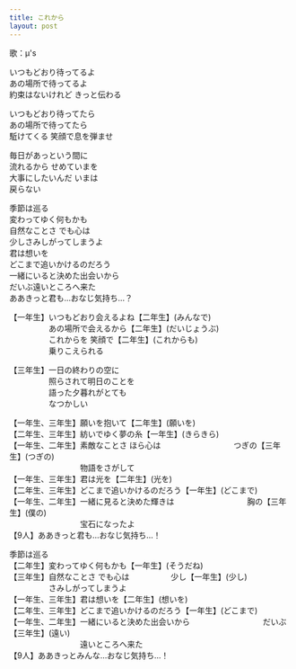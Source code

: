 ```yaml
---
title: これから
layout: post
---
```

歌：μ's

<p><a class="eli">いつもどおり待ってるよ</a><br />
<a class="nozomi">あの場所で待ってるよ</a><br />
<a class="nico">約束はないけれど きっと伝わる</a></p>

<p><a class="maki">いつもどおり待ってたら</a><br />
<a class="rin">あの場所で待ってたら</a><br />
<a class="hanayo">駈けてくる 笑顔で息を弾ませ</a></p>

<p><a class="kotori">毎日があっという間に</a><br />
<a class="umi">流れるから せめていまを</a><br />
<a class="honoka">大事にしたいんだ いまは<br />
戻らない</a></p>

<p>季節は巡る<br />
変わってゆく何もかも<br />
自然なことさ でも心は<br />
少しさみしがってしまうよ<br />
君は想いを<br />
どこまで追いかけるのだろう<br />
一緒にいると決めた出会いから<br />
だいぶ遠いところへ来た<br />
ああきっと君も…おなじ気持ち…？</p>

<p>【一年生】いつもどおり会えるよね【二年生】(みんなで)<br />
　　　　　あの場所で会えるから【二年生】(だいじょうぶ)<br />
　　　　　これからを 笑顔で【二年生】(これからも)<br />
　　　　　乗りこえられる</p>

<p>【三年生】一日の終わりの空に<br />
　　　　　照らされて明日のことを<br />
　　　　　語った夕暮れがとても<br />
　　　　　なつかしい</p>

<p>【一年生、三年生】願いを抱いて【二年生】(願いを)<br />
【二年生、三年生】紡いでゆく夢の糸【一年生】(きらきら)<br />
【一年生、二年生】素敵なことさ ほら心は
　　　　　　　　　つぎの【三年生】(つぎの)<br />
　　　　　　　　　物語をさがして<br />
【一年生、三年生】君は光を【二年生】(光を)<br />
【二年生、三年生】どこまで追いかけるのだろう【一年生】(どこまで)<br />
【一年生、二年生】一緒に見ると決めた輝きは
　　　　　　　　　胸の【三年生】(僕の)<br />
　　　　　　　　　宝石になったよ<br />
【9人】ああきっと君も…おなじ気持ち…！</p>

<p><a class="honoka">季節は巡る</a><br />
【二年生】変わってゆく何もかも【一年生】(そうだね)<br />
【三年生】自然なことさ でも心は
　　　　　少し【一年生】(少し)<br />
　　　　　さみしがってしまうよ<br />
【一年生、三年生】君は想いを【二年生】(想いを)<br />
【二年生、三年生】どこまで追いかけるのだろう【一年生】(どこまで)<br />
【一年生、二年生】一緒にいると決めた出会いから
　　　　　　　　　だいぶ【三年生】(遠い)<br />
　　　　　　　　　遠いところへ来た<br />
【9人】ああきっとみんな…おなじ気持ち…！</p>